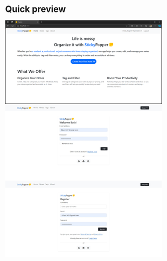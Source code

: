 # Quick preview

![home page](previews/home_page.png)
![login page](previews\login_page.jpeg)
![register page](previews\register_page.jpeg)

